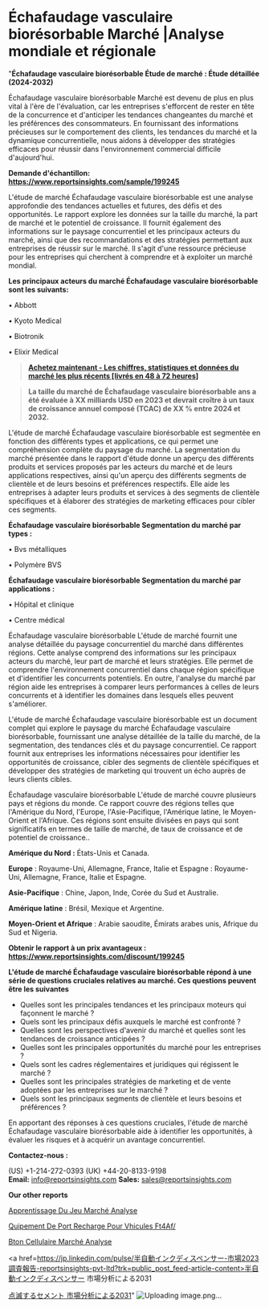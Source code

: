 # Échafaudage vasculaire biorésorbable Marché |Analyse mondiale et régionale

"<strong>Échafaudage vasculaire biorésorbable Étude de marché : Étude détaillée (2024-2032)</strong>

Échafaudage vasculaire biorésorbable Marché est devenu de plus en plus vital à l'ère de l'évaluation, car les entreprises s'efforcent de rester en tête de la concurrence et d'anticiper les tendances changeantes du marché et les préférences des consommateurs. En fournissant des informations précieuses sur le comportement des clients, les tendances du marché et la dynamique concurrentielle, nous aidons à développer des stratégies efficaces pour réussir dans l'environnement commercial difficile d'aujourd'hui.

<strong>Demande d'échantillon: <a href=https://www.reportsinsights.com/sample/199245>https://www.reportsinsights.com/sample/199245</a></strong>

L'étude de marché Échafaudage vasculaire biorésorbable est une analyse approfondie des tendances actuelles et futures, des défis et des opportunités. Le rapport explore les données sur la taille du marché, la part de marché et le potentiel de croissance. Il fournit également des informations sur le paysage concurrentiel et les principaux acteurs du marché, ainsi que des recommandations et des stratégies permettant aux entreprises de réussir sur le marché. Il s'agit d'une ressource précieuse pour les entreprises qui cherchent à comprendre et à exploiter un marché mondial.

<strong>Les principaux acteurs du marché Échafaudage vasculaire biorésorbable sont les suivants:</strong>

• Abbott

• Kyoto Medical

• Biotronik

• Elixir Medical
<blockquote><a href=https://www.reportsinsights.com/buynow/199245><span style=text-decoration: underline;><strong>Achetez maintenant - Les chiffres, statistiques et données du marché les plus récents [livrés en 48 à 72 heures]</strong></span></a></blockquote>
<blockquote><span style=text-decoration: underline;><strong>La taille du marché de Échafaudage vasculaire biorésorbable ans a été évaluée à XX milliards USD en 2023 et devrait croître à un taux de croissance annuel composé (TCAC) de XX % entre 2024 et 2032.</strong></span></blockquote>
L'étude de marché Échafaudage vasculaire biorésorbable est segmentée en fonction des différents types et applications, ce qui permet une compréhension complète du paysage du marché. La segmentation du marché présentée dans le rapport d'étude donne un aperçu des différents produits et services proposés par les acteurs du marché et de leurs applications respectives, ainsi qu'un aperçu des différents segments de clientèle et de leurs besoins et préférences respectifs. Elle aide les entreprises à adapter leurs produits et services à des segments de clientèle spécifiques et à élaborer des stratégies de marketing efficaces pour cibler ces segments.

<strong>Échafaudage vasculaire biorésorbable Segmentation du marché par types :</strong>

• Bvs métalliques

• Polymère BVS

<strong>Échafaudage vasculaire biorésorbable Segmentation du marché par applications :</strong>

• Hôpital et clinique

• Centre médical

Échafaudage vasculaire biorésorbable L'étude de marché fournit une analyse détaillée du paysage concurrentiel du marché dans différentes régions. Cette analyse comprend des informations sur les principaux acteurs du marché, leur part de marché et leurs stratégies. Elle permet de comprendre l'environnement concurrentiel dans chaque région spécifique et d'identifier les concurrents potentiels. En outre, l'analyse du marché par région aide les entreprises à comparer leurs performances à celles de leurs concurrents et à identifier les domaines dans lesquels elles peuvent s'améliorer.

L'étude de marché Échafaudage vasculaire biorésorbable est un document complet qui explore le paysage du marché Échafaudage vasculaire biorésorbable, fournissant une analyse détaillée de la taille du marché, de la segmentation, des tendances clés et du paysage concurrentiel. Ce rapport fournit aux entreprises les informations nécessaires pour identifier les opportunités de croissance, cibler des segments de clientèle spécifiques et développer des stratégies de marketing qui trouvent un écho auprès de leurs clients cibles.

Échafaudage vasculaire biorésorbable L'étude de marché couvre plusieurs pays et régions du monde. Ce rapport couvre des régions telles que l'Amérique du Nord, l'Europe, l'Asie-Pacifique, l'Amérique latine, le Moyen-Orient et l'Afrique. Ces régions sont ensuite divisées en pays qui sont significatifs en termes de taille de marché, de taux de croissance et de potentiel de croissance..

<strong>Amérique du Nord :</strong> États-Unis et Canada.

<strong>Europe</strong> : Royaume-Uni, Allemagne, France, Italie et Espagne : Royaume-Uni, Allemagne, France, Italie et Espagne.

<strong>Asie-Pacifique</strong> : Chine, Japon, Inde, Corée du Sud et Australie.

<strong>Amérique latine</strong> : Brésil, Mexique et Argentine.

<strong>Moyen-Orient et Afrique</strong> : Arabie saoudite, Émirats arabes unis, Afrique du Sud et Nigeria.

<strong>Obtenir le rapport à un prix avantageux : <a href=https://www.reportsinsights.com/discount/199245>https://www.reportsinsights.com/discount/199245</a></strong>

<strong>L'étude de marché Échafaudage vasculaire biorésorbable répond à une série de questions cruciales relatives au marché. Ces questions peuvent être les suivantes</strong>
<ul>
  <li>Quelles sont les principales tendances et les principaux moteurs qui façonnent le marché ?</li>
  <li>Quels sont les principaux défis auxquels le marché est confronté ?</li>
  <li>Quelles sont les perspectives d'avenir du marché et quelles sont les tendances de croissance anticipées ?</li>
  <li>Quelles sont les principales opportunités du marché pour les entreprises ?</li>
  <li>Quels sont les cadres réglementaires et juridiques qui régissent le marché ?</li>
  <li>Quelles sont les principales stratégies de marketing et de vente adoptées par les entreprises sur le marché ?</li>
  <li>Quels sont les principaux segments de clientèle et leurs besoins et préférences ?</li>
</ul>
En apportant des réponses à ces questions cruciales, l'étude de marché Échafaudage vasculaire biorésorbable aide à identifier les opportunités, à évaluer les risques et à acquérir un avantage concurrentiel.

<strong>Contactez-nous :</strong>

(US) +1-214-272-0393
(UK) +44-20-8133-9198
<strong>Email:</strong> <a>info@reportsinsights.com</a>
<strong>Sales:</strong> <a>sales@reportsinsights.com</a>

<strong>Our other reports</strong>

<a href=https://www.linkedin.com/pulse/apprentissage-du-jeu-march%C3%A9-segmentation-tendances-8hmbc/>Apprentissage Du Jeu Marché Analyse</a>

<a href=https://www.linkedin.com/pulse/%C3%A9quipement-de-port-recharge-pour-v%C3%A9hicules-ft4af/>Quipement De Port Recharge Pour Vhicules Ft4Af/</a>

<a href=https://www.linkedin.com/pulse/b%C3%A9ton-cellulaire-march%C3%A9-moteurs-contraintes-d%C3%A9fis-x6aaf/>Bton Cellulaire Marché Analyse</a>

<a href=https://jp.linkedin.com/pulse/半自動インクディスペンサー-市場2023調査報告-reportsinsights-pvt-ltd?trk=public_post_feed-article-content>半自動インクディスペンサー 市場分析による2031</a>

<a href=https://www.linkedin.com/pulse/点滅するセメント-市場の成長規模傾向レポート-community-market-research/>点滅するセメント 市場分析による2031</a>"
![Uploading image.png…]()
